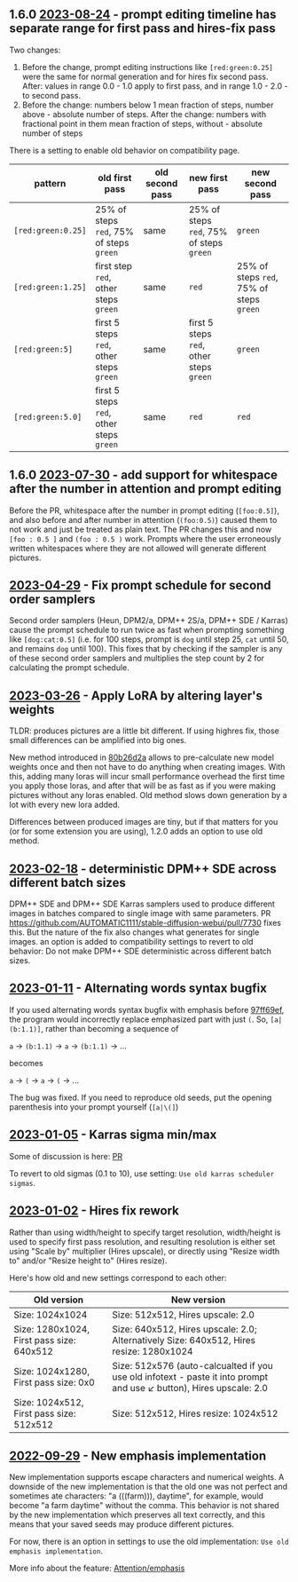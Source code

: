 ## 1.6.0 [2023-08-24](https://github.com/AUTOMATIC1111/stable-diffusion-webui/pull/12457) - prompt editing timeline has separate range for first pass and hires-fix pass
Two changes:
1. Before the change, prompt editing instructions like `[red:green:0.25]` were the same for normal generation and for hires fix second pass. After: values in range 0.0 - 1.0 apply to first pass, and in range 1.0 - 2.0 - to second pass.
2. Before the change: numbers below 1 mean fraction of steps, number above - absolute number of steps. After the change: numbers with fractional point in them mean fraction of steps, without - absolute number of steps

There is a setting to enable old behavior on compatibility page.

| pattern            | old first pass                           | old second pass | new first pass                          | new second pass                          |
|--------------------|------------------------------------------|-----------------|-----------------------------------------|------------------------------------------|
| `[red:green:0.25]` | 25% of steps `red`, 75% of steps `green` | same            | 25% of steps `red`, 75% of steps `green` | `green`                                  |
| `[red:green:1.25]` | first step `red`, other steps `green`    | same            | `red`                                   | 25% of steps `red`, 75% of steps `green` |
| `[red:green:5]`    | first 5 steps `red`, other steps `green` | same            | first 5 steps `red`, other steps `green` | `green`                                  |
| `[red:green:5.0]`  | first 5 steps `red`, other steps `green` | same            | `red`                                   | `red`                                    |

## 1.6.0 [2023-07-30](https://github.com/AUTOMATIC1111/stable-diffusion-webui/pull/12177) - add support for whitespace after the number in attention and prompt editing
Before the PR, whitespace after the number in prompt editing (`[foo:0.5]`), and also before and after number in attention (`(foo:0.5)`) caused them to not work and just be treated as plain text. The PR changes this and now `[foo : 0.5 ]` and `(foo : 0.5 )` work. Prompts where the user erroneously written whitespaces where they are not allowed will generate different pictures.

## [2023-04-29](https://github.com/AUTOMATIC1111/stable-diffusion-webui/pull/9669) - Fix prompt schedule for second order samplers
Second order samplers (Heun, DPM2/a, DPM++ 2S/a, DPM++ SDE / Karras) cause the prompt schedule to run twice as fast when prompting something like `[dog:cat:0.5]` (i.e. for 100 steps, prompt is `dog` until step 25, `cat` until 50, and remains `dog` until 100). This fixes that by checking if the sampler is any of these second order samplers and multiplies the step count by 2 for calculating the prompt schedule.

## [2023-03-26](https://github.com/AUTOMATIC1111/stable-diffusion-webui/commit/80b26d2a69617b75d2d01c1e6b7d11445815ed4d) - Apply LoRA by altering layer's weights
TLDR: produces pictures are a little bit different. If using highres fix, those small differences can be amplified into big ones.

New method introduced in [80b26d2a](https://github.com/AUTOMATIC1111/stable-diffusion-webui/commit/80b26d2a69617b75d2d01c1e6b7d11445815ed4d) allows to pre-calculate new model weights once and then not have to do anything when creating images. With this, adding many loras will incur small performance overhead the first time you apply those loras, and after that will be as fast as if you were making pictures without any loras enabled. Old method slows down generation by a lot with every new lora added.

Differences between produced images are tiny, but if that matters for you (or for some extension you are using), 1.2.0 adds an option to use old method.

## [2023-02-18](https://github.com/AUTOMATIC1111/stable-diffusion-webui/pull/7730) - deterministic DPM++ SDE across different batch sizes
DPM++ SDE and DPM++ SDE Karras samplers used to produce different images in batches compared to single image with same parameters. PR https://github.com/AUTOMATIC1111/stable-diffusion-webui/pull/7730 fixes this. But the nature of the fix also changes what generates for single images. an option is added to compatibility settings to revert to old behavior: Do not make DPM++ SDE deterministic across different batch sizes.

## [2023-01-11](https://github.com/AUTOMATIC1111/stable-diffusion-webui/pull/6628) - Alternating words syntax bugfix
If you used alternating words syntax bugfix with emphasis before [97ff69ef](https://github.com/AUTOMATIC1111/stable-diffusion-webui/commit/97ff69eff338c6641f4abf430bf5ac112c1775e0), the program would incorrectly replace emphasized part with just `(`. So, `[a|(b:1.1)]`, rather than becoming a sequence of

`a` -> `(b:1.1)` -> `a` -> `(b:1.1)` -> ...

becomes

`a` -> `(` -> `a` -> `(` -> ...

The bug was fixed. If you need to reproduce old seeds, put the opening parenthesis into your prompt yourself (`[a|\(]`)

## [2023-01-05](https://github.com/AUTOMATIC1111/stable-diffusion-webui/pull/6044) - Karras sigma min/max
Some of discussion is here: [PR](https://github.com/AUTOMATIC1111/stable-diffusion-webui/pull/4373)

To revert to old sigmas (0.1 to 10), use setting: `Use old karras scheduler sigmas`.

## [2023-01-02](https://github.com/AUTOMATIC1111/stable-diffusion-webui/commit/ef27a18b6b7cb1a8eebdc9b2e88d25baf2c2414d) - Hires fix rework
Rather than using width/height to specify target resolution, width/height is used to specify first pass resolution, and resulting resolution is either set using "Scale by" multiplier (Hires upscale), or directly using "Resize width to" and/or "Resize height to" (Hires resize).

Here's how old and new settings correspond to each other:

| Old version                               | New version                                                                                     |
|-------------------------------------------|-------------------------------------------------------------------------------------------------|
| Size: 1024x1024                           | Size: 512x512, Hires upscale: 2.0                                                               |
| Size: 1280x1024, First pass size: 640x512 | Size: 640x512, Hires upscale: 2.0; Alternatively Size: 640x512, Hires resize: 1280x1024                                                               |
| Size: 1024x1280, First pass size: 0x0     | Size: 512x576 (auto-calcualted if you use old infotext - paste it into prompt and use ↙️ button), Hires upscale: 2.0                     |
| Size: 1024x512, First pass size: 512x512  | Size: 512x512, Hires resize: 1024x512 |

## [2022-09-29](https://github.com/AUTOMATIC1111/stable-diffusion-webui/commit/c1c27dad3ba371a5ae344b267c760aa51e77f193) - New emphasis implementation
New implementation supports escape characters and numerical weights. A downside of the new implementation is that the old one was not perfect and sometimes ate characters: "a (((farm))), daytime", for example, would become "a farm daytime" without the comma. This behavior is not shared by the new implementation which preserves all text correctly, and this means that your saved seeds may produce different pictures.

For now, there is an option in settings to use the old implementation: `Use old emphasis implementation`.

More info about the feature: [Attention/emphasis](https://github.com/AUTOMATIC1111/stable-diffusion-webui/wiki/Features#attentionemphasis)
